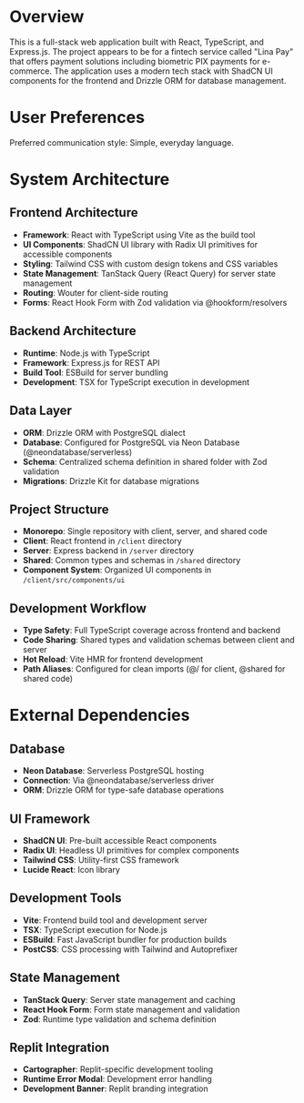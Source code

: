 # Overview

This is a full-stack web application built with React, TypeScript, and Express.js. The project appears to be for a fintech service called "Lina Pay" that offers payment solutions including biometric PIX payments for e-commerce. The application uses a modern tech stack with ShadCN UI components for the frontend and Drizzle ORM for database management.

# User Preferences

Preferred communication style: Simple, everyday language.

# System Architecture

## Frontend Architecture
- **Framework**: React with TypeScript using Vite as the build tool
- **UI Components**: ShadCN UI library with Radix UI primitives for accessible components
- **Styling**: Tailwind CSS with custom design tokens and CSS variables
- **State Management**: TanStack Query (React Query) for server state management
- **Routing**: Wouter for client-side routing
- **Forms**: React Hook Form with Zod validation via @hookform/resolvers

## Backend Architecture
- **Runtime**: Node.js with TypeScript
- **Framework**: Express.js for REST API
- **Build Tool**: ESBuild for server bundling
- **Development**: TSX for TypeScript execution in development

## Data Layer
- **ORM**: Drizzle ORM with PostgreSQL dialect
- **Database**: Configured for PostgreSQL via Neon Database (@neondatabase/serverless)
- **Schema**: Centralized schema definition in shared folder with Zod validation
- **Migrations**: Drizzle Kit for database migrations

## Project Structure
- **Monorepo**: Single repository with client, server, and shared code
- **Client**: React frontend in `/client` directory
- **Server**: Express backend in `/server` directory  
- **Shared**: Common types and schemas in `/shared` directory
- **Component System**: Organized UI components in `/client/src/components/ui`

## Development Workflow
- **Type Safety**: Full TypeScript coverage across frontend and backend
- **Code Sharing**: Shared types and validation schemas between client and server
- **Hot Reload**: Vite HMR for frontend development
- **Path Aliases**: Configured for clean imports (@/ for client, @shared for shared code)

# External Dependencies

## Database
- **Neon Database**: Serverless PostgreSQL hosting
- **Connection**: Via @neondatabase/serverless driver
- **ORM**: Drizzle ORM for type-safe database operations

## UI Framework
- **ShadCN UI**: Pre-built accessible React components
- **Radix UI**: Headless UI primitives for complex components
- **Tailwind CSS**: Utility-first CSS framework
- **Lucide React**: Icon library

## Development Tools
- **Vite**: Frontend build tool and development server
- **TSX**: TypeScript execution for Node.js
- **ESBuild**: Fast JavaScript bundler for production builds
- **PostCSS**: CSS processing with Tailwind and Autoprefixer

## State Management
- **TanStack Query**: Server state management and caching
- **React Hook Form**: Form state management and validation
- **Zod**: Runtime type validation and schema definition

## Replit Integration
- **Cartographer**: Replit-specific development tooling
- **Runtime Error Modal**: Development error handling
- **Development Banner**: Replit branding integration